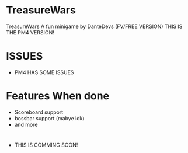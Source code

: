 # TreasureWars
TreasureWars A fun minigame by DanteDevs (FV/FREE VERSION)
THIS IS THE PM4 VERSION!
# ISSUES
- PM4 HAS SOME ISSUES
# Features When done
- Scoreboard support
- bossbar support (mabye idk) 
- and more
# 
- THIS IS COMMING SOON!
